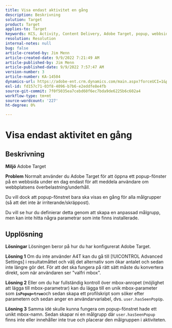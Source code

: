 ```yaml
---
title: Visa endast aktivitet en gång
description: Beskrivning
solution: Target
product: Target
applies-to: Target
keywords: KCS, Activity, Content Delivery, Adobe Target, popup, webbsida, display, once
resolution: Resolution
internal-notes: null
bug: false
article-created-by: Jim Menn
article-created-date: 9/9/2022 7:21:49 AM
article-published-by: Jim Menn
article-published-date: 9/9/2022 7:57:47 AM
version-number: 3
article-number: KA-14504
dynamics-url: https://adobe-ent.crm.dynamics.com/main.aspx?forceUCI=1&pagetype=entityrecord&etn=knowledgearticle&id=da1c420f-1030-ed11-9db1-0022480866ad
exl-id: fd157c71-03f8-4096-b7b6-e2eddfe8e4fb
source-git-commit: 7f0f5035ea7cebd60f6ec7bda9de6225b6c602a4
workflow-type: tm+mt
source-wordcount: '227'
ht-degree: 0%

---
```


# Visa endast aktivitet en gång

## Beskrivning


<b>Miljö</b>
Adobe Target

<b>Problem</b>
Normalt använder du Adobe Target för att öppna ett popup-fönster på en webbsida under en dag endast för att meddela användare om webbplatsens överbelastning/underhåll.

Du vill dock att popup-fönstret bara ska visas en gång för alla målgrupper (så att det inte är irriterande/skräppost).

Du vill se hur du definierar detta genom att skapa en anpassad målgrupp, men kan inte hitta några parametrar som inte finns installerade.


## Upplösning


<b>Lösningar</b>
Lösningen beror på hur du har konfigurerat Adobe Target.

<b>Lösning 1</b>
Om du inte använder A4T kan du gå till [!UICONTROL Advanced Settings] i resultatmåttet och välj det alternativ som ökar antalet och sedan inte längre gör det. För att det ska fungera på rätt sätt måste du konvertera direkt, som när användaren ser &quot;valfri mbox&quot;.

<b>Lösning 2</b>
Eller om du har fullständig kontroll över mbox-anropet (möjlighet att lägga till mbox-parametrar) kan du lägga till en unik mbox-parameter som <b>`isPopup=true`</b>och sedan skapa ett profilskript som söker efter parametern och sedan anger en användarvariabel, dvs. `user.hasSeenPopUp`.

<b>Lösning 3</b>
Samma idé skulle kunna fungera om popup-fönstret hade ett unikt mbox-namn.
Sedan skapar ni en målgrupp där `user.hasSeenPopup` finns inte eller innehåller inte true och placerar den målgruppen i aktiviteten.
